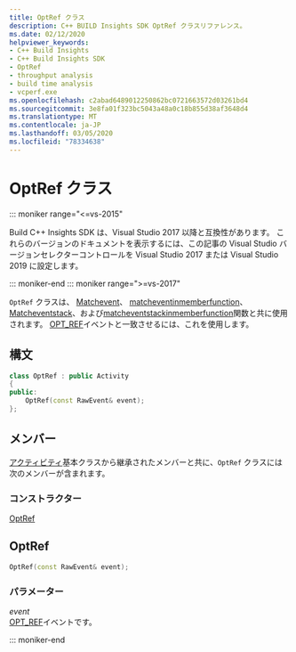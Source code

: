 ```yaml
---
title: OptRef クラス
description: C++ BUILD Insights SDK OptRef クラスリファレンス。
ms.date: 02/12/2020
helpviewer_keywords:
- C++ Build Insights
- C++ Build Insights SDK
- OptRef
- throughput analysis
- build time analysis
- vcperf.exe
ms.openlocfilehash: c2abad6489012250862bc0721663572d03261bd4
ms.sourcegitcommit: 3e8fa01f323bc5043a48a0c18b855d38af3648d4
ms.translationtype: MT
ms.contentlocale: ja-JP
ms.lasthandoff: 03/05/2020
ms.locfileid: "78334638"
---
```

# <a name="optref-class"></a>OptRef クラス

::: moniker range="<=vs-2015"

Build C++ Insights SDK は、Visual Studio 2017 以降と互換性があります。 これらのバージョンのドキュメントを表示するには、この記事の Visual Studio バージョンセレクターコントロールを Visual Studio 2017 または Visual Studio 2019 に設定します。

::: moniker-end
::: moniker range=">=vs-2017"

`OptRef` クラスは、 [Matchevent](../functions/match-event.md)、 [matcheventinmemberfunction](../functions/match-event-in-member-function.md)、 [Matcheventstack](../functions/match-event-stack.md)、および[matcheventstackinmemberfunction](../functions/match-event-stack-in-member-function.md)関数と共に使用されます。 [OPT_REF](../event-table.md#opt-ref)イベントと一致させるには、これを使用します。

## <a name="syntax"></a>構文

```cpp
class OptRef : public Activity
{
public:
    OptRef(const RawEvent& event);
};
```

## <a name="members"></a>メンバー

[アクティビティ](activity.md)基本クラスから継承されたメンバーと共に、`OptRef` クラスには次のメンバーが含まれます。

### <a name="constructors"></a>コンストラクター

[OptRef](#opt-ref)

## <a name="opt-ref"></a>OptRef

```cpp
OptRef(const RawEvent& event);
```

### <a name="parameters"></a>パラメーター

*event*\
[OPT_REF](../event-table.md#opt-ref)イベントです。

::: moniker-end

